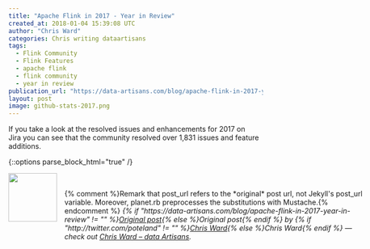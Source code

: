 ```yaml
---
title: "Apache Flink in 2017 - Year in Review"
created_at: 2018-01-04 15:39:08 UTC
author: "Chris Ward"
categories: Chris writing dataartisans
tags:
  - Flink Community
  - Flink Features
  - apache flink
  - flink community
  - year in review
publication_url: "https://data-artisans.com/blog/apache-flink-in-2017-year-in-review"
layout: post
image: github-stats-2017.png
---
```

If you take a look at&nbsp;the resolved issues and enhancements for 2017 on Jira&nbsp;you can see that the community resolved over 1,831 issues and feature additions.


{::options parse_block_html="true" /}
<div class="author">
   <img src="http://www.rss-specifications.com/rss-spec-rss.gif" style="width: 96px; height: 96;">
   <span style="position: absolute; padding: 32px 15px;">{% comment %}Remark that post_url refers to the *original* post url, not Jekyll's post_url variable. Moreover, planet.rb preprocesses the substitutions with Mustache.{% endcomment %}
      <i>{% if "https://data-artisans.com/blog/apache-flink-in-2017-year-in-review" != "" %}<a href="https://data-artisans.com/blog/apache-flink-in-2017-year-in-review">Original post</a>{% else %}Original post{% endif %} by {% if "http://twitter.com/poteland" != "" %}<a href="http://twitter.com/poteland">Chris Ward</a>{% else %}Chris Ward{% endif %} &mdash; check out <a href="https://data-artisans.com">Chris Ward – data Artisans</a>.</i>
  </span>
</div>
